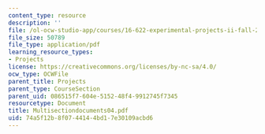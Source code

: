 ```yaml
---
content_type: resource
description: ''
file: /ol-ocw-studio-app/courses/16-622-experimental-projects-ii-fall-2003/74a5f12b8f0744144bd17e30109acbd6_Multisectiondocuments04.pdf
file_size: 50789
file_type: application/pdf
learning_resource_types:
- Projects
license: https://creativecommons.org/licenses/by-nc-sa/4.0/
ocw_type: OCWFile
parent_title: Projects
parent_type: CourseSection
parent_uid: 086515f7-604e-5152-48f4-9912745f7345
resourcetype: Document
title: Multisectiondocuments04.pdf
uid: 74a5f12b-8f07-4414-4bd1-7e30109acbd6
---
```

